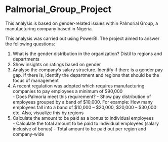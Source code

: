 # Palmorial_Group_Project
This analysis is based on gender-related issues within Palmorial Group, a manufacturing company based in Nigeria.

This analysis was carried out using PowerBI. The project aimed to answer the following questions:

<ol>
   <li>What is the gender distribution in the organization? Distil to
regions and departments</li>
  <li>Show insights on ratings based on gender</li>
  <li>Analyse the company’s salary structure. Identify if there is a
gender pay gap. If there is, identify the department and
regions that should be the focus of management</li>
  <li>A recent regulation was adopted which requires
manufacturing companies to pay employees a minimum of
$90,000</li>
- Does Palmoria meet this requirement?
- Show pay distribution of employees grouped by a band of
$10,000. For example: How many employees fall into a band of
$10,000 – $20,000, $20,000 – $30,000 etc. Also, visualize this
by regions
<li> Calculate the amount to be paid as a bonus to individual
employees</li>
- Calculate the total amount to be paid to individual employees
(salary inclusive of bonus)
- Total amount to be paid out per region and company-wide


